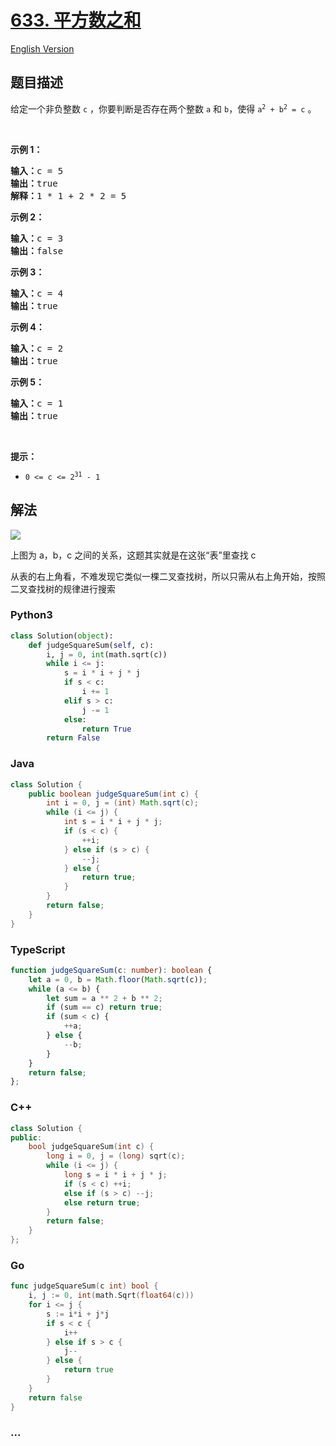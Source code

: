# [633. 平方数之和](https://leetcode-cn.com/problems/sum-of-square-numbers)

[English Version](https://cdn.jsdelivr.net/gh/doocs/leetcode@main/solution/0600-0699/0633.Sum%20of%20Square%20Numbers/README_EN.md)

## 题目描述

<!-- 这里写题目描述 -->

<p>给定一个非负整数&nbsp;<code>c</code>&nbsp;，你要判断是否存在两个整数 <code>a</code> 和 <code>b</code>，使得&nbsp;<code>a<sup>2</sup> + b<sup>2</sup> = c</code> 。</p>

<p>&nbsp;</p>

<p><strong>示例 1：</strong></p>

<pre><strong>输入：</strong>c = 5
<strong>输出：</strong>true
<strong>解释：</strong>1 * 1 + 2 * 2 = 5
</pre>

<p><strong>示例 2：</strong></p>

<pre><strong>输入：</strong>c = 3
<strong>输出：</strong>false
</pre>

<p><strong>示例 3：</strong></p>

<pre><strong>输入：</strong>c = 4
<strong>输出：</strong>true
</pre>

<p><strong>示例 4：</strong></p>

<pre><strong>输入：</strong>c = 2
<strong>输出：</strong>true
</pre>

<p><strong>示例 5：</strong></p>

<pre><strong>输入：</strong>c = 1
<strong>输出：</strong>true</pre>

<p>&nbsp;</p>

<p><strong>提示：</strong></p>

<ul>
	<li><code>0 &lt;= c &lt;= 2<sup>31</sup> - 1</code></li>
</ul>

## 解法

<!-- 这里可写通用的实现逻辑 -->

![](https://cdn.jsdelivr.net/gh/doocs/leetcode@main/solution/0600-0699/0633.Sum%20of%20Square%20Numbers/images/table.png)

上图为 a，b，c 之间的关系，这题其实就是在这张“表”里查找 c

从表的右上角看，不难发现它类似一棵二叉查找树，所以只需从右上角开始，按照二叉查找树的规律进行搜索

<!-- tabs:start -->

### **Python3**

<!-- 这里可写当前语言的特殊实现逻辑 -->

```python
class Solution(object):
    def judgeSquareSum(self, c):
        i, j = 0, int(math.sqrt(c))
        while i <= j:
            s = i * i + j * j
            if s < c:
                i += 1
            elif s > c:
                j -= 1
            else:
                return True
        return False
```

### **Java**

<!-- 这里可写当前语言的特殊实现逻辑 -->

```java
class Solution {
    public boolean judgeSquareSum(int c) {
        int i = 0, j = (int) Math.sqrt(c);
        while (i <= j) {
            int s = i * i + j * j;
            if (s < c) {
                ++i;
            } else if (s > c) {
                --j;
            } else {
                return true;
            }
        }
        return false;
    }
}
```

### **TypeScript**

```ts
function judgeSquareSum(c: number): boolean {
    let a = 0, b = Math.floor(Math.sqrt(c));
    while (a <= b) {
        let sum = a ** 2 + b ** 2;
        if (sum == c) return true;
        if (sum < c) {
            ++a;
        } else {
            --b;
        }
    }
    return false;
};
```

### **C++**

```cpp
class Solution {
public:
    bool judgeSquareSum(int c) {
        long i = 0, j = (long) sqrt(c);
        while (i <= j) {
            long s = i * i + j * j;
            if (s < c) ++i;
            else if (s > c) --j;
            else return true;
        }
        return false;
    }
};
```

### **Go**

```go
func judgeSquareSum(c int) bool {
	i, j := 0, int(math.Sqrt(float64(c)))
	for i <= j {
		s := i*i + j*j
		if s < c {
			i++
		} else if s > c {
			j--
		} else {
			return true
		}
	}
	return false
}
```

### **...**

```

```

<!-- tabs:end -->
